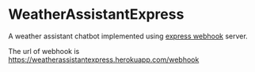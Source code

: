 # WeatherAssistantExpress

A weather assistant chatbot implemented using [express webhook](https://weatherassistantexpress.herokuapp.com/) server.

The url of webhook is https://weatherassistantexpress.herokuapp.com/webhook
